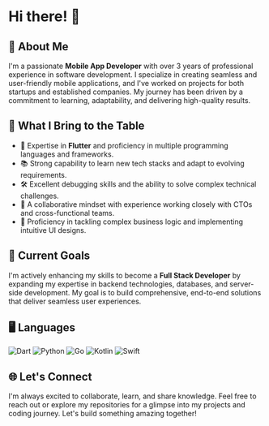 # Hi there! 👋

## 🌟 About Me

I'm a passionate **Mobile App Developer** with over 3 years of professional experience in software development. I specialize in creating seamless and user-friendly mobile applications, and I've worked on projects for both startups and established companies. My journey has been driven by a commitment to learning, adaptability, and delivering high-quality results.

## 💼 What I Bring to the Table
- 🚀 Expertise in **Flutter** and proficiency in multiple programming languages and frameworks.
- 📚 Strong capability to learn new tech stacks and adapt to evolving requirements.
- 🛠️ Excellent debugging skills and the ability to solve complex technical challenges.
- 🤝 A collaborative mindset with experience working closely with CTOs and cross-functional teams.
- 🎨 Proficiency in tackling complex business logic and implementing intuitive UI designs.

## 🎯 Current Goals
I'm actively enhancing my skills to become a **Full Stack Developer** by expanding my expertise in backend technologies, databases, and server-side development. My goal is to build comprehensive, end-to-end solutions that deliver seamless user experiences.

## 🖥️ Languages

![Dart](https://img.shields.io/badge/Dart-0175C2?style=for-the-badge&logo=dart&logoColor=white)
![Python](https://img.shields.io/badge/Python-3776AB?style=for-the-badge&logo=python&logoColor=white)
![Go](https://img.shields.io/badge/Go-00ADD8?style=for-the-badge&logo=go&logoColor=white)
![Kotlin](https://img.shields.io/badge/Kotlin-0095D5?style=for-the-badge&logo=kotlin&logoColor=white)
![Swift](https://img.shields.io/badge/Swift-FA7343?style=for-the-badge&logo=swift&logoColor=white)

## 🌐 Let's Connect
I'm always excited to collaborate, learn, and share knowledge. Feel free to reach out or explore my repositories for a glimpse into my projects and coding journey. Let's build something amazing together!
